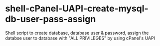 # shell-cPanel-UAPI-create-mysql-db-user-pass-assign
Shell script to create database, database user &amp; password, assign the databse user to database with "ALL PRIVILEGES" by using cPanel's UAPI
